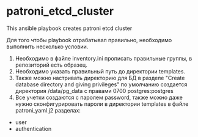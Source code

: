 # patroni_etcd_cluster
This ansible playbook creates patroni etcd cluster

Для того чтобы playbook отрабатывал правильно, необходимо выполнить несколько условии.
1. Необходимо в файле inventory.ini прописать правильные группы, в репозиторий есть образец.
2. Необходимо указать правильный путь до директории templates.
3. Также можно настривать директорию для БД в разделе "Create database directory and giving privileges" по умолчанию создается директория /data/pg_data с правами 0700 postgres:postgres 
4. Все учетки создаются с паролем password, также можно даже нужно сконфигурировать пароли в директории templates в файле patroni_yaml.j2 разделах:
- user
- authentication

